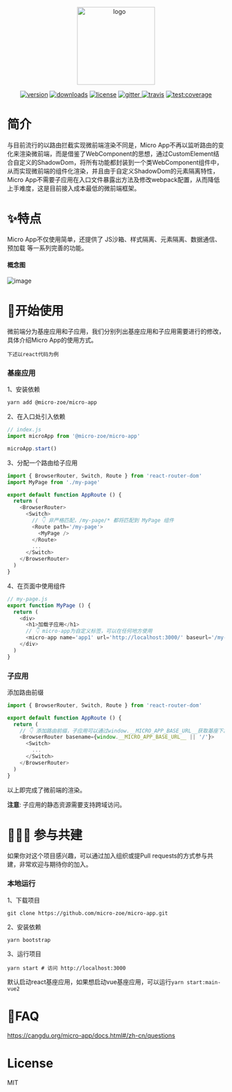 <p align="center">
  <a href="https://cangdu.org/micro-app/">
    <img src="https://cangdu.org/micro-app/_media/logo.png" alt="logo" width="180"/>
  </a>
</p>

<p align="center">
  <a href="https://www.npmjs.com/package/@micro-zoe/micro-app"><img src="https://img.shields.io/npm/v/@micro-zoe/micro-app.svg?style=flat-square" alt="version"/></a>
  <a href="https://www.npmjs.com/package/@micro-zoe/micro-app"><img src="https://img.shields.io/npm/dt/@micro-zoe/micro-app.svg?style=flat-square" alt="downloads"/></a>
  <a href="https://github.com/micro-zoe/micro-app/blob/master/LICENSE"><img src="https://img.shields.io/npm/l/@micro-zoe/micro-app.svg?style=flat-square" alt="license"/></a>
  <a href="https://gitter.im/zoe-community/zoe-room">
    <img src="https://badges.gitter.im/Join%20Chat.svg" alt="gitter">
  </a>
  <a href="https://travis-ci.com/github/bailicangdu/micro-app"><img src="https://travis-ci.com/bailicangdu/micro-app.svg?branch=master" alt="travis"/></a>
  <a href="https://coveralls.io/github/bailicangdu/micro-app?branch=master"><img src="https://coveralls.io/repos/github/bailicangdu/micro-app/badge.svg?branch=master" alt="test:coverage"/></a>
</p>

# 简介
与目前流行的以路由拦截实现微前端渲染不同是，Micro App不再以监听路由的变化来渲染微前端，而是借鉴了WebComponent的思想，通过CustomElement结合自定义的ShadowDom，将所有功能都封装到一个类WebComponent组件中，从而实现微前端的组件化渲染，并且由于自定义ShadowDom的元素隔离特性，Micro App不需要子应用在入口文件暴露出方法及修改webpack配置，从而降低上手难度，这是目前接入成本最低的微前端框架。

# ✨特点
Micro App不仅使用简单，还提供了 JS沙箱、样式隔离、元素隔离、数据通信、预加载 等一系列完善的功能。

#### 概念图
![image](https://img10.360buyimg.com/imagetools/jfs/t1/168885/23/20790/54203/6084d445E0c9ec00e/d879637b4bb34253.png ':size=750')

# 🔧开始使用
微前端分为基座应用和子应用，我们分别列出基座应用和子应用需要进行的修改，具体介绍Micro App的使用方式。

`下述以react代码为例`

### 基座应用
1、安装依赖
```bash
yarn add @micro-zoe/micro-app
```

2、在入口处引入依赖
```js
// index.js
import microApp from '@micro-zoe/micro-app'

microApp.start()
```

3、分配一个路由给子应用
```js
import { BrowserRouter, Switch, Route } from 'react-router-dom'
import MyPage from './my-page'

export default function AppRoute () {
  return (
    <BrowserRouter>
      <Switch>
        // 👇 非严格匹配，/my-page/* 都将匹配到 MyPage 组件
        <Route path='/my-page'>
          <MyPage />
        </Route>
        ...
      </Switch>
    </BrowserRouter>
  )
}
```

4、在页面中使用组件
```js
// my-page.js
export function MyPage () {
  return (
    <div>
      <h1>加载子应用</h1>
      // 👇 micro-app为自定义标签，可以在任何地方使用
      <micro-app name='app1' url='http://localhost:3000/' baseurl='/my-page'></micro-app>
    </div>
  )
}
```

### 子应用
添加路由前缀

```js
import { BrowserRouter, Switch, Route } from 'react-router-dom'

export default function AppRoute () {
  return (
    // 👇 添加路由前缀，子应用可以通过window.__MICRO_APP_BASE_URL__获取基座下发的baseurl
    <BrowserRouter basename={window.__MICRO_APP_BASE_URL__ || '/'}>
      <Switch>
        ...
      </Switch>
    </BrowserRouter>
  )
}
```
以上即完成了微前端的渲染。

**注意**: 子应用的静态资源需要支持跨域访问。


# 🧑‍🤝‍🧑 参与共建
如果你对这个项目感兴趣，可以通过加入组织或提Pull requests的方式参与共建，非常欢迎与期待你的加入。

### 本地运行
1、下载项目
```
git clone https://github.com/micro-zoe/micro-app.git
```

2、安装依赖
```
yarn bootstrap
```

3、运行项目
```
yarn start # 访问 http://localhost:3000
```

默认启动react基座应用，如果想启动vue基座应用，可以运行`yarn start:main-vue2`

# 🤔FAQ
https://cangdu.org/micro-app/docs.html#/zh-cn/questions

# License
MIT
